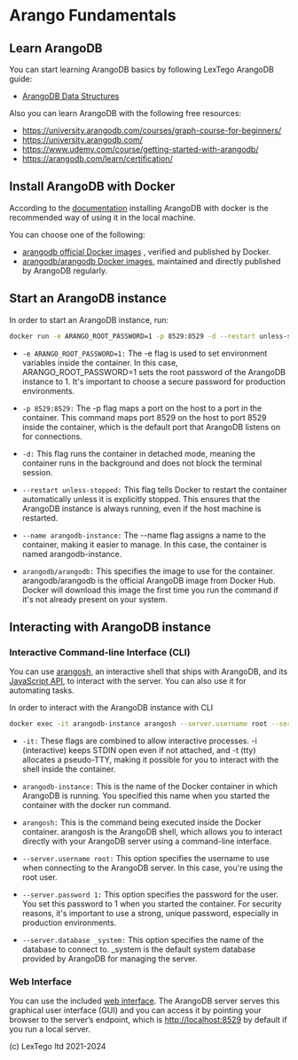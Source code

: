 # Arango Fundamentals

## Learn ArangoDB

You can start learning ArangoDB basics by following LexTego ArangoDB guide:

- [ArangoDB Data Structures]("./arangodb_data_structure.md")

Also you can learn ArangoDB with the following free resources:

- <https://university.arangodb.com/courses/graph-course-for-beginners/>
- <https://university.arangodb.com/>
- <https://www.udemy.com/course/getting-started-with-arangodb/>
- <https://arangodb.com/learn/certification/>

## Install ArangoDB with Docker

According to the [documentation](https://docs.arangodb.com/3.11/operations/installation/docker/) installing ArangoDB with docker is the recommended way of using it in the local machine.

You can choose one of the following:

- [arangodb official Docker images](https://hub.docker.com/_/arangodb) , verified and published by Docker.
- [arangodb/arangodb Docker images](https://hub.docker.com/r/arangodb/arangodb), maintained and directly published by ArangoDB regularly.

## Start an ArangoDB instance

In order to start an ArangoDB instance, run:

```bash
docker run -e ARANGO_ROOT_PASSWORD=1 -p 8529:8529 -d --restart unless-stopped --name arangodb-instance arangodb/arangodb
```

- `-e ARANGO_ROOT_PASSWORD=1:` The -e flag is used to set environment variables inside the container. In this case, ARANGO_ROOT_PASSWORD=1 sets the root password of the ArangoDB instance to 1. It's important to choose a secure password for production environments.

- `-p 8529:8529:` The -p flag maps a port on the host to a port in the container. This command maps port 8529 on the host to port 8529 inside the container, which is the default port that ArangoDB listens on for connections.

- `-d:` This flag runs the container in detached mode, meaning the container runs in the background and does not block the terminal session.

- `--restart unless-stopped:` This flag tells Docker to restart the container automatically unless it is explicitly stopped. This ensures that the ArangoDB instance is always running, even if the host machine is restarted.

- `--name arangodb-instance:` The --name flag assigns a name to the container, making it easier to manage. In this case, the container is named arangodb-instance.

- `arangodb/arangodb:` This specifies the image to use for the container. arangodb/arangodb is the official ArangoDB image from Docker Hub. Docker will download this image the first time you run the command if it's not already present on your system.

## Interacting with ArangoDB instance

### Interactive Command-line Interface (CLI)

You can use [arangosh](https://docs.arangodb.com/3.11/components/tools/arangodb-shell/), an interactive shell that ships with ArangoDB, and its [JavaScript API](https://docs.arangodb.com/3.11/develop/javascript-api/@arangodb/db-object/), to interact with the server. You can also use it for automating tasks.

In order to interact with the ArangoDB instance with CLI

```bash
docker exec -it arangodb-instance arangosh --server.username root --server.password 1 --server.database _system
```

- `-it:` These flags are combined to allow interactive processes. -i (interactive) keeps STDIN open even if not attached, and -t (tty) allocates a pseudo-TTY, making it possible for you to interact with the shell inside the container.

- `arangodb-instance:` This is the name of the Docker container in which ArangoDB is running. You specified this name when you started the container with the docker run command.

- `arangosh:` This is the command being executed inside the Docker container. arangosh is the ArangoDB shell, which allows you to interact directly with your ArangoDB server using a command-line interface.

- `--server.username root:` This option specifies the username to use when connecting to the ArangoDB server. In this case, you're using the root user.

- `--server.password 1:` This option specifies the password for the user. You set this password to 1 when you started the container. For security reasons, it's important to use a strong, unique password, especially in production environments.

- `--server.database _system:` This option specifies the name of the database to connect to. \_system is the default system database provided by ArangoDB for managing the server.

### Web Interface

You can use the included [web interface](https://docs.arangodb.com/3.11/components/web-interface/). The ArangoDB server serves this graphical user interface (GUI) and you can access it by pointing your browser to the server’s endpoint, which is <http://localhost:8529> by default if you run a local server.

(c) LexTego ltd 2021-2024
